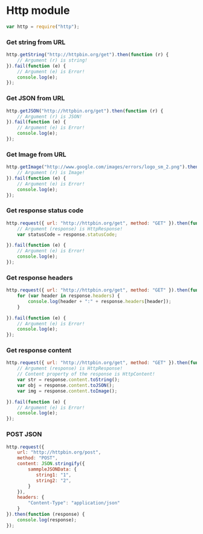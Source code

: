 # Http module
``` JavaScript
var http = require("http");
```
### Get string from URL
``` JavaScript
http.getString("http://httpbin.org/get").then(function (r) {
    // Argument (r) is string!
}).fail(function (e) {
    // Argument (e) is Error!
    console.log(e);
});

```
### Get JSON from URL
``` JavaScript
http.getJSON("http://httpbin.org/get").then(function (r) {
    // Argument (r) is JSON!
}).fail(function (e) {
    // Argument (e) is Error!
    console.log(e);
});

```
### Get Image from URL
``` JavaScript
http.getImage("http://www.google.com/images/errors/logo_sm_2.png").then(function (r) {
    // Argument (r) is Image!
}).fail(function (e) {
    // Argument (e) is Error!
    console.log(e);
});

```
### Get response status code
``` JavaScript
http.request({ url: "http://httpbin.org/get", method: "GET" }).then(function (response) {
    // Argument (response) is HttpResponse!
    var statusCode = response.statusCode;

}).fail(function (e) {
    // Argument (e) is Error!
    console.log(e);
});

```
### Get response headers
``` JavaScript
http.request({ url: "http://httpbin.org/get", method: "GET" }).then(function (response) {
    for (var header in response.headers) {
        console.log(header + ":" + response.headers[header]);
    }

}).fail(function (e) {
    // Argument (e) is Error!
    console.log(e);
});

```
### Get response content
``` JavaScript
http.request({ url: "http://httpbin.org/get", method: "GET" }).then(function (response) {
    // Argument (response) is HttpResponse!
    // Content property of the response is HttpContent!
    var str = response.content.toString();
    var obj = response.content.toJSON();
    var img = response.content.toImage();

}).fail(function (e) {
    // Argument (e) is Error!
    console.log(e);
});

```

### POST JSON
``` JavaScript
http.request({
    url: "http://httpbin.org/post",
    method: "POST",
    content: JSON.stringify({
        sammpleJSONData: {
           string1: "1",
           string2: "2",
        }
    }),
    headers: {
        "Content-Type": "application/json"
    }
}).then(function (response) {
    console.log(response);
});
```
